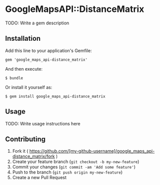 # GoogleMapsAPI::DistanceMatrix

TODO: Write a gem description

## Installation

Add this line to your application's Gemfile:

    gem 'google_maps_api-distance_matrix'

And then execute:

    $ bundle

Or install it yourself as:

    $ gem install google_maps_api-distance_matrix

## Usage

TODO: Write usage instructions here

## Contributing

1. Fork it ( https://github.com/[my-github-username]/google_maps_api-distance_matrix/fork )
2. Create your feature branch (`git checkout -b my-new-feature`)
3. Commit your changes (`git commit -am 'Add some feature'`)
4. Push to the branch (`git push origin my-new-feature`)
5. Create a new Pull Request
